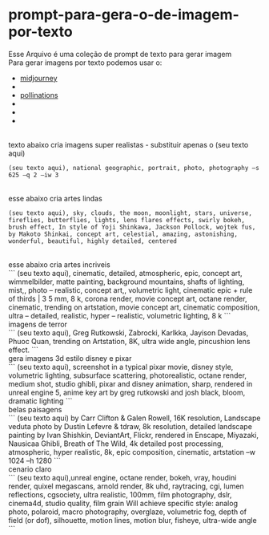 # prompt-para-gera-o-de-imagem-por-texto
Esse Arquivo é uma coleção de prompt de texto para gerar imagem <br>
Para gerar imagens por texto podemos usar o: <br>
<ul>
<li><a href="https://www.midjourney.com/home/?callbackUrl=%2Fapp%2F"> midjourney </a><li>
<li><a href="https://image.pollinations.ai/prompt/%7Bsuperman%20negro%7D"> pollinations </a><li>
<li><a href="#">  </a><li>
</ul>

<br>
 texto abaixo cria imagens super realistas - substituir apenas o (seu texto aqui)<br>

```
(seu texto aqui), national geographic, portrait, photo, photography –s 625 –q 2 –iw 3
```
<br>
esse abaixo cria artes lindas<br>

```
(seu texto aqui), sky, clouds, the moon, moonlight, stars, universe, fireflies, butterflies, lights, lens flares effects, swirly bokeh, brush effect, In style of Yoji Shinkawa, Jackson Pollock, wojtek fus, by Makoto Shinkai, concept art, celestial, amazing, astonishing, wonderful, beautiful, highly detailed, centered
```
<br>
esse abaixo cria artes incriveis<br>
```
(seu texto aqui), cinematic, detailed, atmospheric, epic, concept art, wimmelbilder, matte painting, background mountains, shafts of lighting, mist,, photo – realistic, concept art,, volumetric light, cinematic epic + rule of thirds | 3 5 mm, 8 k, corona render, movie concept art, octane render, cinematic, trending on artstation, movie concept art, cinematic composition, ultra – detailed, realistic, hyper – realistic, volumetric lighting, 8 k
```
<br>
imagens de terror
<br>
```
(seu texto aqui), Greg Rutkowski, Zabrocki, Karlkka, Jayison Devadas, Phuoc Quan, trending on Artstation, 8K, ultra wide angle, pincushion lens effect.
```
<br>
gera imagens 3d estilo disney e pixar
<br>
```
(seu texto aqui), screenshot in a typical pixar movie, disney style, volumetric lighting, subsurface scattering, photorealistic, octane render, medium shot, studio ghibli, pixar and disney animation, sharp, rendered in unreal engine 5, anime key art by greg rutkowski and josh black, bloom, dramatic lighting
```
<br>
belas paisagens
<br>
```
 (seu texto aqui) by Carr Clifton & Galen Rowell, 16K resolution, Landscape veduta photo by Dustin Lefevre & tdraw, 8k resolution, detailed landscape painting by Ivan Shishkin, DeviantArt, Flickr, rendered in Enscape, Miyazaki, Nausicaa Ghibli, Breath of The Wild, 4k detailed post processing, atmospheric, hyper realistic, 8k, epic composition, cinematic, artstation –w 1024 –h 1280
```
<br>
cenario claro
<br>
```
 (seu texto aqui),unreal engine, octane render, bokeh, vray, houdini render, quixel megascans, arnold render, 8k uhd, raytracing, cgi, lumen reflections, cgsociety, ultra realistic, 100mm, film photography, dslr, cinema4d, studio quality, film grain  Will achieve specific style: analog photo, polaroid, macro photography, overglaze, volumetric fog, depth of field (or dof), silhouette, motion lines, motion blur, fisheye, ultra-wide angle
 ```
